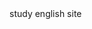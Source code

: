<html lang="en-us">
<head>
    <title>study english</title>
  	<meta charset="utf-8">
</head>
<body>
<p1> study english site </p1>
</body>
</html>
